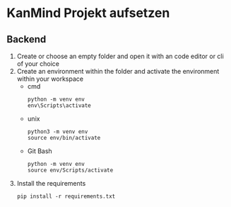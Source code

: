 # KanMind Projekt aufsetzen

## Backend

1. Create or choose an empty folder and open it with an code editor or cli of your choice
2. Create an environment within the folder and activate the environment within your workspace
    - cmd
       ```
       python -m venv env
       env\Scripts\activate
       ```
    - unix
      ```
      python3 -m venv env
      source env/bin/activate
      ```
    - Git Bash
      ```
      python -m venv env
      source env/Scripts/activate
      ```
3. Install the requirements
    ```
    pip install -r requirements.txt
    ```
    
